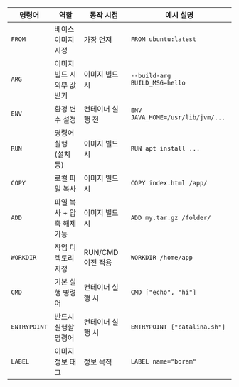| 명령어          | 역할               | 동작 시점         | 예시 설명                            |
| ------------ | ---------------- | ------------- | -------------------------------- |
| `FROM`       | 베이스 이미지 지정       | 가장 먼저         | `FROM ubuntu:latest`             |
| `ARG`        | 이미지 빌드 시 외부 값 받기 | 이미지 빌드 시      | `--build-arg BUILD_MSG=hello`    |
| `ENV`        | 환경 변수 설정         | 컨테이너 실행 전     | `ENV JAVA_HOME=/usr/lib/jvm/...` |
| `RUN`        | 명령어 실행 (설치 등)    | 이미지 빌드 시      | `RUN apt install ...`            |
| `COPY`       | 로컬 파일 복사         | 이미지 빌드 시      | `COPY index.html /app/`          |
| `ADD`        | 파일 복사 + 압축 해제 가능 | 이미지 빌드 시      | `ADD my.tar.gz /folder/`         |
| `WORKDIR`    | 작업 디렉토리 지정       | RUN/CMD 이전 적용 | `WORKDIR /home/app`              |
| `CMD`        | 기본 실행 명령어        | 컨테이너 실행 시     | `CMD ["echo", "hi"]`             |
| `ENTRYPOINT` | 반드시 실행할 명령어      | 컨테이너 실행 시     | `ENTRYPOINT ["catalina.sh"]`     |
| `LABEL`      | 이미지 정보 태그        | 정보 목적         | `LABEL name="boram"`             |